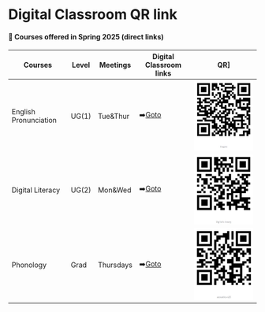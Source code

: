 # Digital Classroom QR link

#### 📙 Courses offered in Spring 2025 (direct links)

|Courses|Level|Meetings|Digital Classroom links|QR]  
|--|--|--|--|--|  
|English Pronunciation|UG(1)|Tue&Thur| ➡️[Goto](https://engpro-class.streamlit.app)| ![](https://github.com/MK316/MK316.github.io/raw/main/images/engpro-s25.jpg) |  
|Digital Literacy|UG(2)|Mon&Wed| ➡️[Goto](https://dlclass.streamlit.app/)| ![](https://github.com/MK316/MK316.github.io/raw/main/images/dl-s25.jpg) |  
|Phonology|Grad|Thursdays| ➡️[Goto](https://acoustics.streamlit.app/)| ![](https://github.com/MK316/MK316.github.io/raw/main/images/acoustics-s25.jpg) |  
